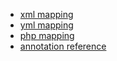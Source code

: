 - [xml mapping](http://docs.doctrine-project.org/en/2.0.x/reference/xml-mapping.html#defining-indexes-or-unique-constraints)
- [yml mapping](http://docs.doctrine-project.org/en/2.0.x/reference/yaml-mapping.html)
- [php mapping](http://docs.doctrine-project.org/en/2.0.x/reference/php-mapping.html)
- [annotation reference](http://docs.doctrine-project.org/en/2.0.x/reference/annotations-reference.html#uniqueconstraint)
